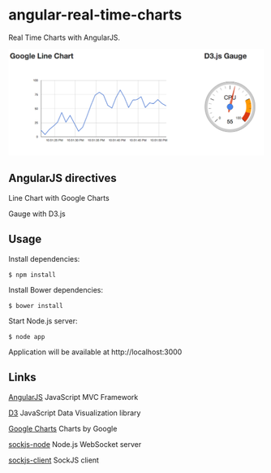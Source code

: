angular-real-time-charts
========================

Real Time Charts with AngularJS.

![Real Time Charts](doc/realtimecharts.png "Real Time Charts")

## AngularJS directives

 Line Chart with Google Charts

 Gauge with D3.js

## Usage

 Install dependencies:

    $ npm install

 Install Bower dependencies:

    $ bower install

 Start Node.js server:

    $ node app

 Application will be available at http://localhost:3000

## Links

 [AngularJS](http://angularjs.org/) JavaScript MVC Framework

 [D3](https://github.com/mbostock/d3) JavaScript Data Visualization library

 [Google Charts](https://developers.google.com/chart/) Charts by Google

 [sockjs-node](https://github.com/sockjs/sockjs-node) Node.js WebSocket server

 [sockjs-client](https://github.com/sockjs/sockjs-client) SockJS client
